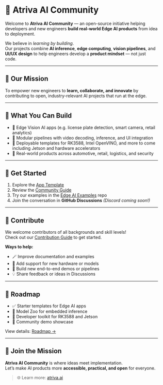 # 🤖 Atriva AI Community

Welcome to **Atriva AI Community** — an open-source initiative helping developers and new engineers **build real-world Edge AI products** from idea to deployment.

We believe in *learning by building*.  
Our projects combine **AI inference**, **edge computing**, **vision pipelines**, and **UI/UX design** to help engineers develop a **product mindset** — not just code.

---

## 🌟 Our Mission
To empower new engineers to **learn, collaborate, and innovate** by contributing to open, industry-relevant AI projects that run at the edge.

---

## 🚀 What You Can Build
- 🔹 Edge Vision AI apps (e.g. license plate detection, smart camera, retail analytics)
- 🔹 Modular pipelines with video decoding, inference, and UI integration
- 🔹 Deployable templates for RK3588, Intel OpenVINO, and more to come including Jetson and hardware accelerators
- 🔹 Real-world products across automotive, retail, logistics, and security

---

## 🧭 Get Started
1. Explore the [App Template](https://github.com/atriva-ai-community/app-template)
2. Review the [Community Guide](https://github.com/atriva-ai-community/community)
3. Try our examples in the [Edge AI Examples](https://github.com/atriva-ai-community/examples) repo
4. Join the conversation in **GitHub Discussions** *(Discord coming soon!)*

---

## 🤝 Contribute
We welcome contributors of all backgrounds and skill levels!  
Check out our [Contribution Guide](https://github.com/atriva-ai-community/community/blob/main/CONTRIBUTING.md) to get started.

**Ways to help:**
- 🪄 Improve documentation and examples  
- 🧠 Add support for new hardware or models  
- 🧩 Build new end-to-end demos or pipelines  
- 💡 Share feedback or ideas in Discussions  

---

## 📅 Roadmap
- ✅ Starter templates for Edge AI apps  
- 🔄 Model Zoo for embedded inference  
- 🧰 Developer toolkit for RK3588 and Jetson  
- 🚀 Community demo showcase  

View details: [Roadmap →](https://github.com/atriva-ai-community/community/blob/main/ROADMAP.md)

---

## 💬 Join the Mission
**Atriva AI Community** is where ideas meet implementation.  
Let’s make AI products more **accessible, practical, and open** for everyone.

> 🌐 Learn more: [atriva.ai](https://atriva.ai)

